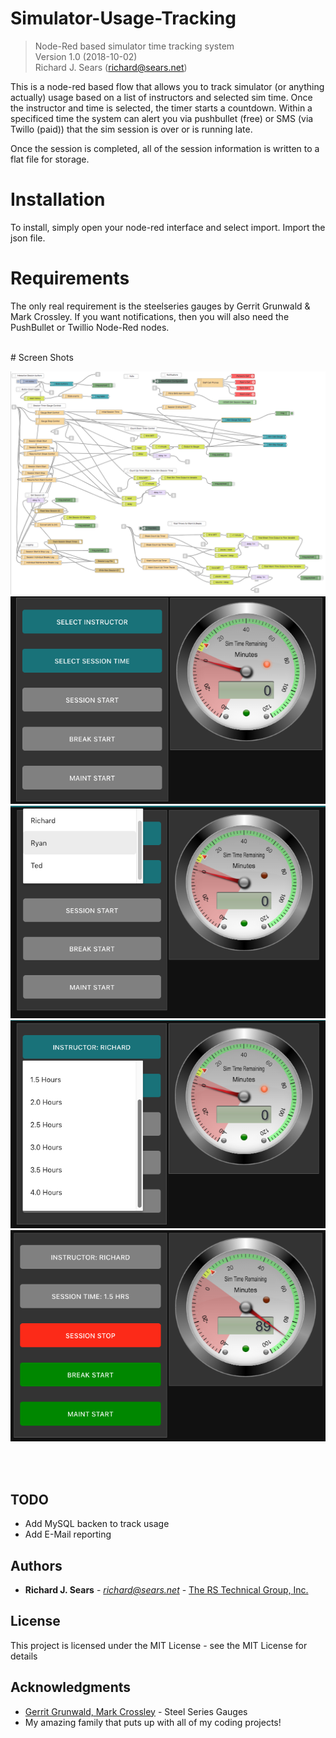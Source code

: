 # Simulator-Usage-Tracking
> Node-Red based simulator time tracking system<br>
> Version 1.0 (2018-10-02)<br>
> Richard J. Sears (richard@sears.net)

This is a node-red based flow that allows you to track simulator (or anything actually) usage based on a list of instructors and selected sim time. Once the instructor and time is selected, the timer starts a countdown. Within a specificed time the system can alert you via pushbullet (free) or SMS (via Twillo (paid)) that the sim session is over or is running late.

Once the session is completed, all of the session information is written to a flat file for storage.<br>

# Installation
To install, simply open your node-red interface and select import. Import the json file.

# Requirements
The only real requirement is the steelseries gauges by Gerrit Grunwald & Mark Crossley. If you want notifications, then you will also need the PushBullet or Twillio Node-Red nodes. 

<br>
# Screen Shots<br>

![alt tag](https://github.com/rjsears/Simulator-Usage-Tracking/blob/master/images/sim_tracking_node-red.png?raw=true)<br>
![alt tag](https://github.com/rjsears/Simulator-Usage-Tracking/blob/master/images/sim_tracking_main_interface.png?raw=true)<br>
![alt tag](https://github.com/rjsears/Simulator-Usage-Tracking/blob/master/images/sim_time_instructor_select.png?raw=true)<br>
![alt tag](https://github.com/rjsears/Simulator-Usage-Tracking/blob/master/images/sim_time_time_select.png?raw=true)<br>
![alt tag](https://github.com/rjsears/Simulator-Usage-Tracking/blob/master/images/sim_tracking_main_interface_running.png?raw=true)<br>

<br><br>


## TODO
* Add MySQL backen to track usage
* Add E-Mail reporting

## Authors

* **Richard J. Sears** - *richard@sears.net* - [The RS Technical Group, Inc.](http://github.com/rjsears)

## License

This project is licensed under the MIT License - see the MIT License for details

## Acknowledgments

* [Gerrit Grunwald, Mark Crossley](https://github.com/HanSolo/SteelSeries-Canvas) - Steel Series Gauges
* My amazing family that puts up with all of my coding projects!
